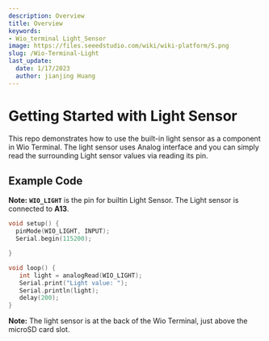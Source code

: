 ```yaml
---
description: Overview
title: Overview
keywords:
- Wio_terminal Light_Sensor
image: https://files.seeedstudio.com/wiki/wiki-platform/S.png
slug: /Wio-Terminal-Light
last_update:
  date: 1/17/2023
  author: jianjing Huang
---
```


# Getting Started with Light Sensor

This repo demonstrates how to use the built-in light sensor as a component in Wio Terminal. The light sensor uses Analog interface and you can simply read the surrounding Light sensor values via reading its pin.

## Example Code

**Note:** **`WIO_LIGHT`** is the pin for builtin Light Sensor. The Light sensor is connected to **A13**.

```cpp
void setup() {
  pinMode(WIO_LIGHT, INPUT);
  Serial.begin(115200);

}

void loop() {
   int light = analogRead(WIO_LIGHT);
   Serial.print("Light value: ");
   Serial.println(light);
   delay(200);
}
```

**Note:** The light sensor is at the back of the Wio Terminal, just above the microSD card slot.
